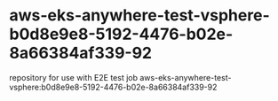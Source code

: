 # aws-eks-anywhere-test-vsphere-b0d8e9e8-5192-4476-b02e-8a66384af339-92
repository for use with E2E test job aws-eks-anywhere-test-vsphere:b0d8e9e8-5192-4476-b02e-8a66384af339-92
